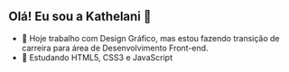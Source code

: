 ## Olá! Eu sou a Kathelani 👋

- 🔭 Hoje trabalho com Design Gráfico, mas estou fazendo transição de carreira para área de Desenvolvimento Front-end.
- 🌱 Estudando HTML5, CSS3 e JavaScript


